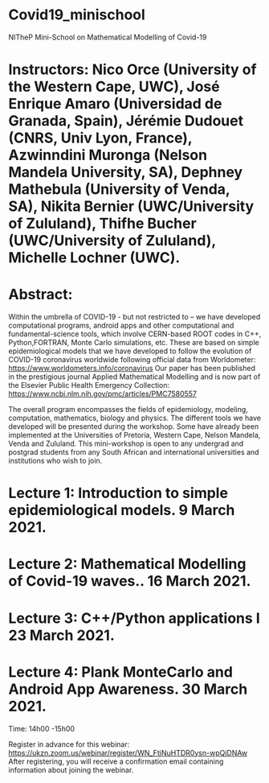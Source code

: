 # Covid19_minischool
NITheP Mini-School on Mathematical Modelling of Covid-19

# Instructors: Nico Orce (University of the Western Cape, UWC), José Enrique Amaro (Universidad de Granada, Spain), Jérémie Dudouet (CNRS, Univ Lyon, France), Azwinndini Muronga (Nelson Mandela University, SA), Dephney Mathebula (University of Venda, SA), Nikita Bernier (UWC/University of Zululand), Thifhe Bucher (UWC/University of Zululand), Michelle Lochner (UWC).

# Abstract:
Within the umbrella of COVID-19 - but not restricted to – we have developed computational programs, android apps and other computational and fundamental-science tools, which involve CERN-based ROOT codes in C++, Python,FORTRAN, Monte Carlo simulations, etc. These are based on simple epidemiological models that we have developed to follow the evolution of COVID-19 coronavirus worldwide following official data from Worldometer:
https://www.worldometers.info/coronavirus 
Our paper has been published in the prestigious journal Applied Mathematical Modelling and is now part of the Elsevier Public Health Emergency Collection:
https://www.ncbi.nlm.nih.gov/pmc/articles/PMC7580557

The overall program encompasses the fields of epidemiology, modeling, computation, mathematics, biology and physics. The different tools we have developed will be presented during the workshop. Some have already been implemented at the Universities of Pretoria, Western Cape, Nelson Mandela, Venda and Zululand. This
mini-workshop is open to any undergrad and postgrad students from any South African and international universities and institutions who wish to join.

# Lecture 1: Introduction to simple epidemiological models. 9 March 2021.
# Lecture 2: Mathematical Modelling of Covid-19 waves.. 16 March 2021.
# Lecture 3: C++/Python applications I 23 March 2021.
# Lecture 4: Plank MonteCarlo and Android App Awareness. 30 March 2021.

Time: 14h00 -15h00

Register in advance for this webinar:
https://ukzn.zoom.us/webinar/register/WN_FtjNuHTDR0ysn-wpQjDNAw
After registering, you will receive a confirmation email containing information about joining the webinar.



